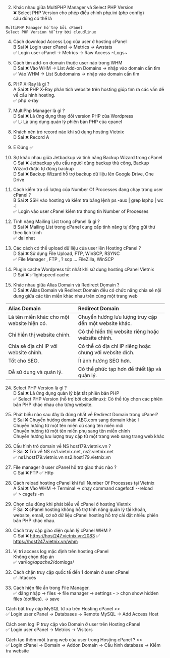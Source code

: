 2. Khác nhau giữa MultiPHP Manager và Select PHP Version   
❌ Select PHP Version cho phép điều chỉnh php.ini (php config)  
câu đúng có thể là    
```
MultiPHP Manager hỗ trợ bởi cPanel
Select PHP Version hỗ trợ bởi cloudlinux
```

4. Cách download Access Log của user ở hosting cPanel  
B Sai  ❌ Login user cPanel -> Metrics -> Awstats  
✅ Login user cPanel -> Metrics -> Raw Access ~Logs~ 

6. Cách tìm add-on domain thuộc user nào trong WHM  
D Sai  ❌ Vào WHM -> List Add-on Domains -> nhập vào domain cần tìm  
✅ Vào WHM -> List Subdomains -> nhập vào domain cần tìm  

8. PHP X-Ray là gì ?   
A Sai  ❌ PHP X-Ray phân tích website trên hosting giúp tìm ra các vấn đề về cấu hình hosting.  
✅ php x-ray 

10. MultiPhp Manager là gì ?    
D Sai  ❌ Là ứng dụng thay đổi version PHP của Wordpress  
✅ L: Là ứng dụng quản lý phiên bản PHP của cpanel

12.  Khách nên trỏ record nào khi sử dụng hosting Vietnix   
D Sai  ❌ Record A  

13. E Đúng ✅  

14. Sự khác nhau giữa Jetbackup và tính năng Backup Wizard trong cPanel  
C Sai  ❌ Jetbackup yêu cầu người dùng backup thủ công, Backup Wizard được tự động backup   
D Sai  ❌ Backup Wizard hỗ trợ backup dữ liệu lên Google Drive, One Drive   

16. Cách kiểm tra số lượng của Number Of Processes đang chạy trong user cPanel ?   
B Sai  ❌ SSH vào hosting và kiểm tra bằng lệnh ps -aux | grep lsphp  | wc -l  
✅ Login vào user cPanel kiểm tra thong tin Number of Processes

18. Tính năng Mailing List trong cPanel là gì ?  
B Sai  ❌ Mailing List trong cPanel cung cấp tính năng tự động gửi thư theo lịch trình  
✅ dai nhat

20. Các cách có thể upload dữ liệu của user lên Hosting cPanel ?  
D Sai  ❌ Sử dụng File Upload, FTP, WinSCP, RSYNC  
✅ File Manager , FTP , ? scp ... FileZilla, WinSCP  

22. Plugin cache Wordpress tốt nhất khi sử dụng hosting cPanel Vietnix    
D Sai  ❌ ✅lightspeed cache

23. Khác nhau giữa Alias Domain và Redirect Domain ?   
D Sai  ❌ Alias Domain và Redirect Domain đều có chức năng chia sẻ nội dung giữa các tên miền khác nhau trên cùng một trang web  

|                Alias Domain               	|                     Redirect Domain                     	|
|:-----------------------------------------	  |:-------------------------------------------------------   |
| Là tên miền khác cho một website hiện có. 	| Chuyển hướng lưu lượng truy cập đến một website khác.   	|
| Chỉ hiển thị website chính.               	| Có thể hiển thị website riêng hoặc website chính.       	|
| Chia sẻ địa chỉ IP với website chính.     	| Có thể có địa chỉ IP riêng hoặc chung với website đích. 	|
| Tốt cho SEO.                              	| Ít ảnh hưởng SEO hơn.                                   	|
| Dễ sử dụng và quản lý.                    	| Có thể phức tạp hơn để thiết lập và quản lý.            	|


24. Select PHP Version là gì ?  
D Sai  ❌ Là ứng dụng quản lý bật tắt phiên bản PHP  
✅ Select PHP Version (hỗ trợ bởi cloudlinux): Có thể tùy chọn các phiên bản PHP khác nhau cho từng website.  

26. Phát biểu nào sau đây là đúng nhất về Redirect Domain trong cPanel?   
E Sai  ❌ Chuyển hướng domain ABC.com sang domain khác  l  
Chuyển hướng từ một tên miền cũ sang tên miền mới  
Chuyển hướng từ một tên miền phụ sang tên miền chính  
Chuyển hướng lưu lượng truy cập từ một trang web sang trang web khác  

28. Cấu hình trỏ domain về NS host179.vietnix.vn ?   
F Sai  ❌ Trỏ về NS ns1.vietnix.net, ns2.vietnix.net  
✅ ns1.host179.vietnix.vn ns2.host179.vietnix.vn  

30. File manager ở user cPanel hỗ trợ giao thức nào ?   
C Sai  ❌ FTP
✅ Http

32. Cách reload hosting cPanel khi full Number Of Processes tại Vietnix  
A Sai  ❌ Vào WHM -> Terminal -> chạy command cagefsctl  --reload <user>  
✅ > cagefs -m <user>  

33. Chọn câu đúng khi phát biểu về cPanel ở hosting Vietnix   
F Sai  ❌ cPanel hosting không hỗ trợ tính năng quản lý tài khoản, website, email, cơ sở dữ liệu
cPanel hosting hỗ trợ cài đặt nhiều phiên bản PHP khác nhau. 

35.  Cách truy cập giao diện quản lý cPanel WHM ?  
C Sai  ❌ https://host247.vietnix.vn:2083
✅ https://host247.vietnix.vn/whm
     
30. Vị trí access log mặc định trên hosting cPanel  
Không chọn đáp án  
✅ var/log/*apache2*/domlogs/


13. Cách chặn truy cập quốc tế đến 1 domain ở user cPanel   
✅ .htacces  

6. Cách hiện file ẩn trong File Manager.  
✅ đăng nhập -> files -> file manager -> settings - > chọn show hidden files (dotfiles). -> save  

Cách bật truy cập MySQL từ xa trên Hosting cPanel >>  
✅ Login user cPanel -> Databases -> Remote MySQL -> Add Access Host   

Cách xem log IP truy cập vào Domain ở user trên Hosting cPanel   
✅ Login user cPanel -> Metrics -> Visitors  

Cách tạo thêm một trang web của user trong Hosting cPanel ? >>   
✅ Login cPanel -> Domain -> Addon Domain -> Cấu hình database -> Kiểm tra website  
